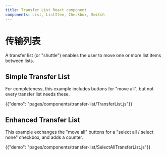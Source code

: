 ```yaml
---
title: Transfer List React component
components: List, ListItem, Checkbox, Switch
---
```


# 传输列表

<p class="description">A transfer list (or "shuttle") enables the user to move one or more list items between lists.</p>

## Simple Transfer List

For completeness, this example includes buttons for "move all", but not every transfer list needs these.

{{"demo": "pages/components/transfer-list/TransferList.js"}}

## Enhanced Transfer List

This example exchanges the "move all" buttons for a "select all / select none" checkbox, and adds a counter.

{{"demo": "pages/components/transfer-list/SelectAllTransferList.js"}}
